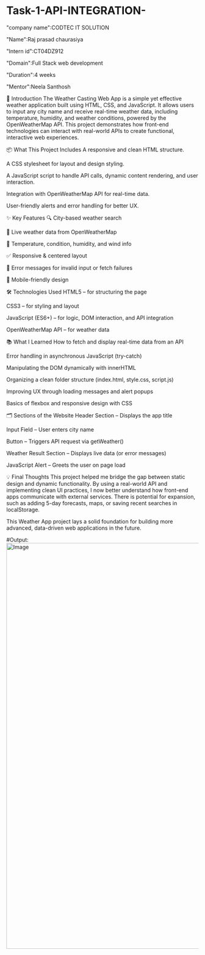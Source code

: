 # Task-1-API-INTEGRATION-

"company name":CODTEC IT SOLUTION

"Name":Raj prasad chaurasiya

"Intern id":CT04DZ912

"Domain":Full Stack web development

"Duration":4 weeks

"Mentor":Neela Santhosh

🧾 Introduction
The Weather Casting Web App is a simple yet effective weather application built using HTML, CSS, and JavaScript. It allows users to input any city name and receive real-time weather data, including temperature, humidity, and weather conditions, powered by the OpenWeatherMap API. This project demonstrates how front-end technologies can interact with real-world APIs to create functional, interactive web experiences.

📦 What This Project Includes
A responsive and clean HTML structure.

A CSS stylesheet for layout and design styling.

A JavaScript script to handle API calls, dynamic content rendering, and user interaction.

Integration with OpenWeatherMap API for real-time data.

User-friendly alerts and error handling for better UX.

✨ Key Features
🔍 City-based weather search

📡 Live weather data from OpenWeatherMap

🧾 Temperature, condition, humidity, and wind info

✅ Responsive & centered layout

🛑 Error messages for invalid input or fetch failures

📱 Mobile-friendly design

🛠 Technologies Used
HTML5 – for structuring the page

CSS3 – for styling and layout

JavaScript (ES6+) – for logic, DOM interaction, and API integration

OpenWeatherMap API – for weather data

📚 What I Learned
How to fetch and display real-time data from an API

Error handling in asynchronous JavaScript (try-catch)

Manipulating the DOM dynamically with innerHTML

Organizing a clean folder structure (index.html, style.css, script.js)

Improving UX through loading messages and alert popups

Basics of flexbox and responsive design with CSS

🗂 Sections of the Website
Header Section – Displays the app title

Input Field – User enters city name

Button – Triggers API request via getWeather()

Weather Result Section – Displays live data (or error messages)

JavaScript Alert – Greets the user on page load

💡 Final Thoughts
This project helped me bridge the gap between static design and dynamic functionality. By using a real-world API and implementing clean UI practices, I now better understand how front-end apps communicate with external services. There is potential for expansion, such as adding 5-day forecasts, maps, or saving recent searches in localStorage.

This Weather App project lays a solid foundation for building more advanced, data-driven web applications in the future.


#Output:<img width="1878" height="1064" alt="Image" src="https://github.com/user-attachments/assets/03489dca-4343-4104-baca-e4d6cf4ecacf" />

